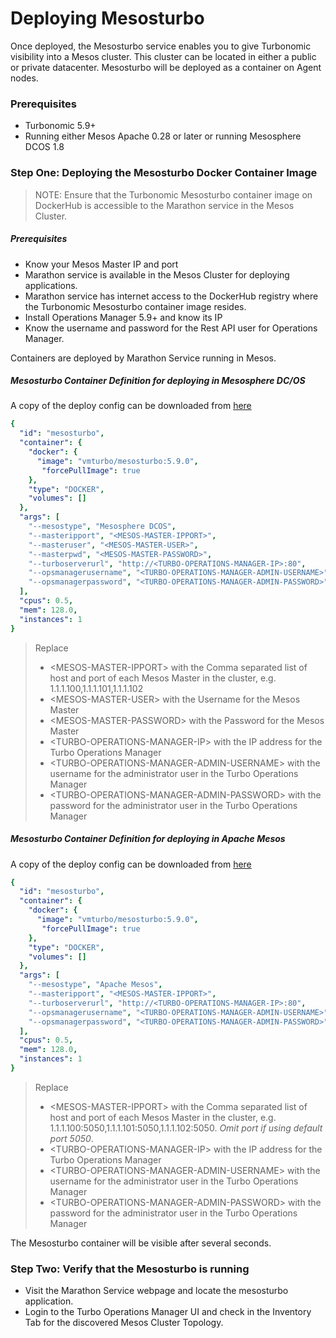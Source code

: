 # Deploying Mesosturbo
Once deployed, the Mesosturbo service enables you to give Turbonomic visibility into a Mesos cluster. This cluster can be located in either a public or private datacenter. Mesosturbo will be deployed as a container on Agent nodes.

### Prerequisites
* Turbonomic 5.9+
* Running either Mesos Apache 0.28 or later or running Mesosphere DCOS 1.8

### Step One: Deploying the Mesosturbo Docker Container Image
> NOTE: Ensure that the Turbonomic Mesosturbo container image on DockerHub is accessible to the Marathon service in the Mesos Cluster.
##### Prerequisites 
* Know your Mesos Master IP and port
* Marathon service is available in the Mesos Cluster for deploying applications.
* Marathon service has internet access to the DockerHub registry where the Turbonomic Mesosturbo container image resides.
* Install Operations Manager 5.9+ and know its IP
* Know the username and password for the Rest API user for Operations Manager.

Containers are deployed by Marathon Service running in Mesos. 

##### Mesosturbo Container Definition for deploying in Mesosphere DC/OS

A copy of the deploy config can be downloaded from [here](deploy_dcos_mesosturbo_5.9_0.json)

```yaml
{
  "id": "mesosturbo",
  "container": {
    "docker": {
      "image": "vmturbo/mesosturbo:5.9.0",
       "forcePullImage": true
    },
    "type": "DOCKER",
    "volumes": []
  },
  "args": [
    "--mesostype", "Mesosphere DCOS",
    "--masteripport", "<MESOS-MASTER-IPPORT>",
    "--masteruser", "<MESOS-MASTER-USER>",
    "--masterpwd", "<MESOS-MASTER-PASSWORD>",
    "--turboserverurl", "http://<TURBO-OPERATIONS-MANAGER-IP>:80",
    "--opsmanagerusername", "<TURBO-OPERATIONS-MANAGER-ADMIN-USERNAME>",
    "--opsmanagerpassword", "<TURBO-OPERATIONS-MANAGER-ADMIN-PASSWORD>" 
  ],
  "cpus": 0.5,
  "mem": 128.0,
  "instances": 1
}
```
> Replace 
> * \<MESOS-MASTER-IPPORT> with the Comma separated list of host and port of each Mesos Master in the cluster, 
 e.g. 1.1.1.100,1.1.1.101,1.1.1.102
> * \<MESOS-MASTER-USER> with the Username for the Mesos Master
> * \<MESOS-MASTER-PASSWORD> with the Password for the Mesos Master
> * \<TURBO-OPERATIONS-MANAGER-IP> with the IP address for the Turbo Operations Manager
> * \<TURBO-OPERATIONS-MANAGER-ADMIN-USERNAME> with the username for the administrator user in the Turbo Operations Manager
> * \<TURBO-OPERATIONS-MANAGER-ADMIN-PASSWORD> with the password for the administrator user in the Turbo Operations Manager

##### Mesosturbo Container Definition for deploying in Apache Mesos

A copy of the deploy config can be downloaded from [here](deploy_apache_mesosturbo_5.9_0.json)

```yaml
{
  "id": "mesosturbo",
  "container": {
    "docker": {
      "image": "vmturbo/mesosturbo:5.9.0",
       "forcePullImage": true
    },
    "type": "DOCKER",
    "volumes": []
  },
  "args": [
    "--mesostype", "Apache Mesos",
    "--masteripport", "<MESOS-MASTER-IPPORT>",
    "--turboserverurl", "http://<TURBO-OPERATIONS-MANAGER-IP>:80",
    "--opsmanagerusername", "<TURBO-OPERATIONS-MANAGER-ADMIN-USERNAME>",
    "--opsmanagerpassword", "<TURBO-OPERATIONS-MANAGER-ADMIN-PASSWORD>" 
  ],
  "cpus": 0.5,
  "mem": 128.0,
  "instances": 1
}
```
> Replace 
> * \<MESOS-MASTER-IPPORT> with the Comma separated list of host and port of each Mesos Master in the cluster,
 e.g. 1.1.1.100:5050,1.1.1.101:5050,1.1.1.102:5050. *Omit port if using default port 5050*.
> * \<TURBO-OPERATIONS-MANAGER-IP> with the IP address for the Turbo Operations Manager
> * \<TURBO-OPERATIONS-MANAGER-ADMIN-USERNAME> with the username for the administrator user in the Turbo Operations Manager
> * \<TURBO-OPERATIONS-MANAGER-ADMIN-PASSWORD> with the password for the administrator user in the Turbo Operations Manager


The Mesosturbo container will be visible after several seconds. 

### Step Two: Verify that the Mesosturbo is running

* Visit the Marathon Service webpage and locate the mesosturbo application.
* Login to the Turbo Operations Manager UI and check in the Inventory Tab for the discovered Mesos Cluster Topology.

